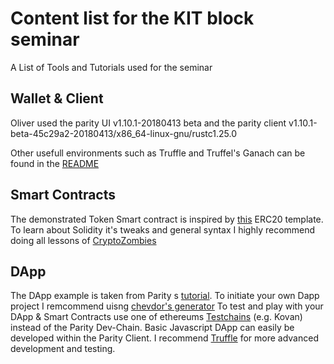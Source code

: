 # Content list for the KIT block seminar 
A List of Tools and Tutorials used for the seminar

## Wallet & Client
Oliver used the parity UI v1.10.1-20180413 beta and the parity client v1.10.1-beta-45c29a2-20180413/x86_64-linux-gnu/rustc1.25.0 

Other usefull environments such as Truffle and Truffel's Ganach can be found in the [README](https://github.com/eorituz/SmartContractDev-Cookbook)


## Smart Contracts
The demonstrated Token Smart contract is inspired by [this](https://www.ethereum.org/token) ERC20 template.
To learn about Solidity it's tweaks and general syntax I highly recommend doing all lessons of [CryptoZombies](https://cryptozombies.io/en/course/)

## DApp
The DApp example is taken from Parity s [tutorial](https://wiki.parity.io/Tutorial-Part-1.html).
To initiate your own Dapp project I remcommend uisng [chevdor's generator](https://github.com/chevdor/generator-ethdapp)
To test and play with your DApp & Smart Contracts use one of ethereums [Testchains](https://wiki.parity.io/Chain-specification.html) (e.g. Kovan) instead of the Parity Dev-Chain.
Basic Javascript DApp can easily be developed within the Parity Client. I recommend [Truffle](http://truffleframework.com) for more advanced development and testing.
